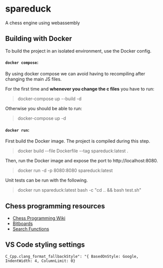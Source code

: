 # spareduck

A chess engine using webassembly

## Building with Docker

To build the project in an isolated environment, use the Docker config.

#### `docker compose`:

By using docker compose we can avoid having to recompiling after changing the main JS files.

For the first time and **whenever you change the c files** you have to run:

> docker-compose up --build -d

Otherwise you should be able to run:

> docker-compose up -d

#### `docker run`:

First build the Docker image. The project is compiled during this step.

> docker build --file Dockerfile --tag spareduck:latest .

Then, run the Docker image and expose the port to http://localhost:8080.

> docker run -d -p 8080:8080 spareduck:latest

Unit tests can be run with the following.

> docker run spareduck:latest bash -c "cd .. && bash test.sh"

## Chess programming resources

- [Chess Programming Wiki](https://www.chessprogramming.org/Getting_Started)
- [Bitboards](https://en.wikipedia.org/wiki/Bitboard)
- [Search Functions](https://en.wikipedia.org/wiki/Alpha%E2%80%93beta_pruning)

## VS Code styling settings

`C_Cpp.clang_format_fallbackStyle": "{ BasedOnStyle: Google, IndentWidth: 4, ColumnLimit: 0}`

